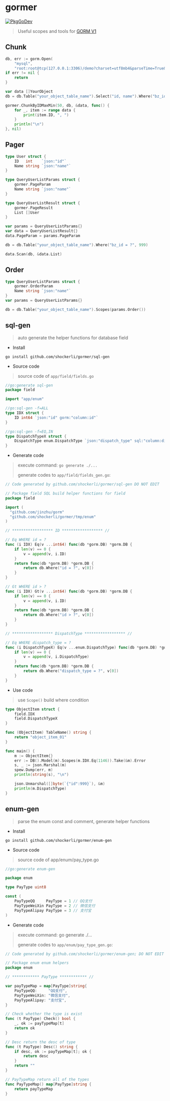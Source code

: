 # gormer
[![PkgGoDev](https://pkg.go.dev/badge/github.com/shockerli/gormer)](https://pkg.go.dev/github.com/shockerli/gormer)
> Useful scopes and tools for [GORM V1](https://github.com/jinzhu/gorm)


## Chunk
```go
db, err := gorm.Open(
    "mysql",
    "root:root@tcp(127.0.0.1:3306)/demo?charset=utf8mb4&parseTime=True&loc=Local&timeout=30s")
if err != nil {
    return
}

var data []YourObject
db = db.Table("your_object_table_name").Select("id, name").Where("bz_id = ?", 999)

gormer.ChunkByIDMaxMin(50, db, &data, func() {
    for _, item := range data {
        print(item.ID, ", ")
    }
    println("\n")
}, nil)
```

## Pager
```go
type User struct {
    ID   int    `json:"id"`
    Name string `json:"name"`
}

type QueryUserListParams struct {
    gormer.PageParam
    Name string `json:"name"`
}

type QueryUserListResult struct {
    gormer.PageResult
    List []User
}

var params = QueryUserListParams{}
var data = QueryUserListResult{}
data.PageParam = params.PageParam

db = db.Table("your_object_table_name").Where("bz_id = ?", 999)

data.Scan(db, &data.List)
```

## Order
```go
type QueryUserListParams struct {
    gormer.OrderParam
    Name string `json:"name"`
}
var params = QueryUserListParams{}

db = db.Table("your_object_table_name").Scopes(params.Order())
```

## sql-gen
> auto generate the helper functions for database field

- Install

```shell
go install github.com/shockerli/gormer/sql-gen
```

- Source code

> source code of `app/field/fields.go`

```go
//go:generate sql-gen
package field

import "app/enum"

//go:sql-gen -f=ALL
type IDX struct {
    ID int64 `json:"id" gorm:"column:id"`
}

//go:sql-gen -f=EQ,IN
type DispatchTypeX struct {
    DispatchType enum.DispatchType `json:"dispatch_type" sql:"column:dispatch_type"`
}
```

- Generate code

> execute command: `go generate ./...`
>
> generate codes to `app/field/fields_gen.go`:

```go
// Code generated by github.com/shockerli/gormer/sql-gen DO NOT EDIT

// Package field SQL build helper functions for field
package field

import (
  "github.com/jinzhu/gorm"
  "github.com/shockerli/gormer/tmp/enum"
)

// ****************** ID ****************** //

// Eq WHERE id = ?
func (i IDX) Eq(v ...int64) func(db *gorm.DB) *gorm.DB {
    if len(v) == 0 {
        v = append(v, i.ID)
    }
    return func(db *gorm.DB) *gorm.DB {
        return db.Where("id = ?", v[0])
    }
}

// Gt WHERE id > ?
func (i IDX) Gt(v ...int64) func(db *gorm.DB) *gorm.DB {
    if len(v) == 0 {
        v = append(v, i.ID)
    }
    return func(db *gorm.DB) *gorm.DB {
        return db.Where("id > ?", v[0])
    }
}

// ****************** DispatchType ****************** //

// Eq WHERE dispatch_type = ?
func (i DispatchTypeX) Eq(v ...enum.DispatchType) func(db *gorm.DB) *gorm.DB {
    if len(v) == 0 {
        v = append(v, i.DispatchType)
    }
    return func(db *gorm.DB) *gorm.DB {
        return db.Where("dispatch_type = ?", v[0])
    }
}
```

- Use code
> use `Scope()` build where condition

```go
type ObjectItem struct {
    field.IDX
    field.DispatchTypeX
}

func (ObjectItem) TableName() string {
    return "object_item_01"
}

func main() {
    m := ObjectItem{}
    err := DB().Model(m).Scopes(m.IDX.Eq(1146)).Take(&m).Error
    s, _ := json.Marshal(m)
    spew.Dump(err, m)
    println(string(s), "\n")

    json.Unmarshal([]byte(`{"id":999}`), &m)
    println(m.DispatchType)
}
```


## enum-gen
> parse the enum const and comment, generate helper functions

- Install

```shell
go install github.com/shockerli/gormer/enum-gen
```

- Source code

> source code of app/enum/pay_type.go

```go
//go:generate enum-gen

package enum

type PayType uint8

const (
    PayTypeQQ     PayType = 1 // QQ支付
    PayTypeWeiXin PayType = 2 // 微信支付
    PayTypeAlipay PayType = 3 // 支付宝
)
```

- Generate code

> execute command: go generate ./...
>
> generate codes to `app/enum/pay_type_gen.go`:

```go
// Code generated by github.com/shockerli/gormer/enum-gen; DO NOT EDIT

// Package enum enum helpers
package enum

// ************ PayType ************ //

var payTypeMap = map[PayType]string{
    PayTypeQQ:     "QQ支付",
    PayTypeWeiXin: "微信支付",
    PayTypeAlipay: "支付宝",
}

// Check whether the type is exist
func (t PayType) Check() bool {
    _, ok := payTypeMap[t]
    return ok
}

// Desc return the desc of type
func (t PayType) Desc() string {
    if desc, ok := payTypeMap[t]; ok {
        return desc
    }
    return ""
}

// PayTypeMap return all of the types
func PayTypeMap() map[PayType]string {
    return payTypeMap
}
```
